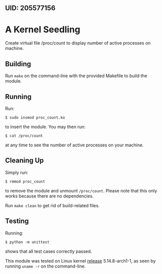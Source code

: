 ## UID: 205577156

# A Kernel Seedling

Create virtual file /proc/count to display number of active processes on machine.

## Building

Run `make` on the command-line with the provided Makefile to build the module.

## Running

Run:
```
$ sudo insmod proc_count.ko
```
to insert the module. You may then run:
```
$ cat /proc/count
```
at any time to see the number of active processes on your machine.

## Cleaning Up

Simply run:
```
$ rmmod proc_count
```
to remove the module and unmount `/proc/count`. Please note that this only works because there are no dependencies.

Run `make clean` to get rid of build-related files.

## Testing

Running:
```
$ python -m unittest
```
shows that all test cases correctly passed.

This module was tested on Linux kernel [release](https://kernel.org) 5.14.8-arch1-1, as seen by running `uname -r` on the command-line.

